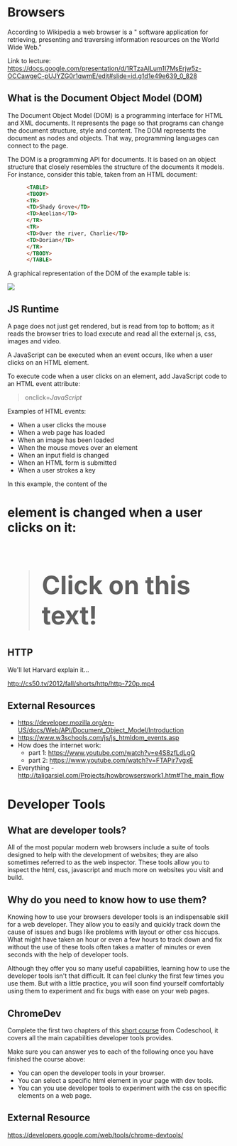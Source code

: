 Browsers
===

According to Wikipedia a web browser is a " software application for retrieving, presenting and traversing information resources on the World Wide Web."

Link to lecture: https://docs.google.com/presentation/d/1RTzaAILum1I7MsErjw5z-OCCawgeC-pUJYZG0r1qwmE/edit#slide=id.g1d1e49e639_0_828

What is the Document Object Model (DOM)
----

The Document Object Model (DOM) is a programming interface for HTML and XML documents. It represents the page so that programs can change the document structure, style and content. The DOM represents the document as nodes and objects. That way, programming languages can connect to the page.

The DOM is a programming API for documents. It is based on an object structure that closely resembles the structure of the documents it models. For instance, consider this table, taken from an HTML document:

```HTML
      <TABLE>
      <TBODY> 
      <TR> 
      <TD>Shady Grove</TD>
      <TD>Aeolian</TD> 
      </TR> 
      <TR>
      <TD>Over the river, Charlie</TD>        
      <TD>Dorian</TD> 
      </TR> 
      </TBODY>
      </TABLE>
```
A graphical representation of the DOM of the example table is:

<img src="https://www.w3.org/TR/DOM-Level-2-Core/images/table.gif" />

JS Runtime
---
A page does not just get rendered, but is read from top to bottom; as it reads the browser tries to load execute and read all the external js, css, images and video.

A JavaScript can be executed when an event occurs, like when a user clicks on an HTML element.

To execute code when a user clicks on an element, add JavaScript code to an HTML event attribute:

> onclick=_JavaScript_

Examples of HTML events:

+ When a user clicks the mouse
+ When a web page has loaded
+ When an image has been loaded
+ When the mouse moves over an element
+ When an input field is changed
+ When an HTML form is submitted
+ When a user strokes a key

In this example, the content of the <h1> element is changed when a user clicks on it:

> <!DOCTYPE html>
> <html>
> <body>
>
> <h1 onclick="this.innerHTML = 'Ooops!'">Click on this text!</h1>
>
> </body>
> </html>

HTTP
---

We'll let Harvard explain it... 

http://cs50.tv/2012/fall/shorts/http/http-720p.mp4


External Resources
---
+ https://developer.mozilla.org/en-US/docs/Web/API/Document_Object_Model/Introduction
+ https://www.w3schools.com/js/js_htmldom_events.asp
+ How does the internet work:
    + part 1: https://www.youtube.com/watch?v=e4S8zfLdLgQ
    + part 2: https://www.youtube.com/watch?v=FTAPjr7vgxE
+ Everything - http://taligarsiel.com/Projects/howbrowserswork1.htm#The_main_flow

Developer Tools
===

## What are developer tools? 
All of the most popular modern web browsers include a suite of tools designed to help with the development of websites; they are also sometimes referred to as the web inspector. These tools allow you to inspect the html, css, javascript and much more on websites you visit and build.

## Why do you need to know how to use them? 
Knowing how to use your browsers developer tools is an indispensable skill for a web developer. They allow you to easily and quickly track down the cause of issues and bugs like problems with layout or other css hiccups. What might have taken an hour or even a few hours to track down and fix without the use of these tools often takes a matter of minutes or even seconds with the help of developer tools.

Although they offer you so many useful capabilities, learning how to use the developer tools isn't that difficult. It can feel clunky the first few times you use them. But with a little practice, you will soon find yourself comfortably using them to experiment and fix bugs with ease on your web pages.

ChromeDev
---

Complete the first two chapters of this [short course](http://discover-devtools.codeschool.com/) from Codeschool, it covers all the main capabilities developer tools provides.

Make sure you can answer yes to each of the following once you have finished the course above:

* You can open the developer tools in your browser.
* You can select a specific html element in your page with dev tools.
* You can you use developer tools to experiment with the css on specific elements on a web page.

External Resource
---
https://developers.google.com/web/tools/chrome-devtools/